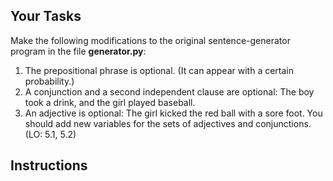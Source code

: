 ## Your Tasks

Make the following modifications to the original sentence-generator program in the file **generator.py**:

1. The prepositional phrase is optional. (It can appear with a certain probability.)
2. A conjunction and a second independent clause are optional: The boy took a drink, and the girl played baseball.
3. An adjective is optional: The girl kicked the red ball with a sore foot.
   You should add new variables for the sets of adjectives and conjunctions. (LO: 5.1, 5.2)

## Instructions

<!--
{
    "CopyExercise": {
        "name": "generator.py",
        "copyTarget": "/chapter5/ex03/student/generator.py",
        "pasteTarget": "/generator.py"
    }
}
-->
